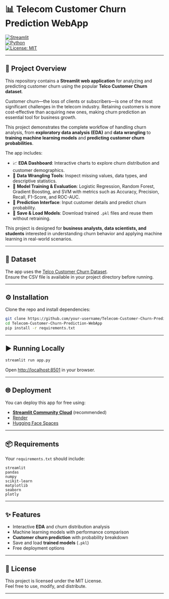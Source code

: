 # 📊 Telecom Customer Churn Prediction WebApp  

[![Streamlit](https://img.shields.io/badge/Made%20with-Streamlit-red?logo=streamlit)](https://streamlit.io/)  
[![Python](https://img.shields.io/badge/Python-3.9+-blue?logo=python)](https://www.python.org/)  
[![License: MIT](https://img.shields.io/badge/License-MIT-green.svg)](LICENSE)  

---

## 📝 Project Overview  

This repository contains a **Streamlit web application** for analyzing and predicting customer churn using the popular **Telco Customer Churn dataset**.  

Customer churn—the loss of clients or subscribers—is one of the most significant challenges in the telecom industry. Retaining customers is more cost-effective than acquiring new ones, making churn prediction an essential tool for business growth.  

This project demonstrates the complete workflow of handling churn analysis, from **exploratory data analysis (EDA)** and **data wrangling** to **training machine learning models** and **predicting customer churn probabilities**.  

The app includes:  
- 📈 **EDA Dashboard**: Interactive charts to explore churn distribution and customer demographics.  
- 🔧 **Data Wrangling Tools**: Inspect missing values, data types, and descriptive statistics.  
- 🤖 **Model Training & Evaluation**: Logistic Regression, Random Forest, Gradient Boosting, and SVM with metrics such as Accuracy, Precision, Recall, F1-Score, and ROC-AUC.  
- 🧮 **Prediction Interface**: Input customer details and predict churn probability.  
- 💾 **Save & Load Models**: Download trained `.pkl` files and reuse them without retraining.  

This project is designed for **business analysts, data scientists, and students** interested in understanding churn behavior and applying machine learning in real-world scenarios.  

---

## 📂 Dataset  

The app uses the [Telco Customer Churn Dataset](https://www.kaggle.com/datasets/blastchar/telco-customer-churn).  
Ensure the CSV file is available in your project directory before running.  

---

## ⚙️ Installation  

Clone the repo and install dependencies:  

```bash
git clone https://github.com/your-username/Telecom-Customer-Churn-Prediction-WebApp.git
cd Telecom-Customer-Churn-Prediction-WebApp
pip install -r requirements.txt
```

---

## ▶️ Running Locally  

```bash
streamlit run app.py
```

Open [http://localhost:8501](http://localhost:8501) in your browser.  

---

## 🌐 Deployment  

You can deploy this app for free using:  
- **[Streamlit Community Cloud](https://share.streamlit.io/)** (recommended)  
- [Render](https://render.com)  
- [Hugging Face Spaces](https://huggingface.co/spaces)  

---

## 📦 Requirements  

Your `requirements.txt` should include:  

```
streamlit
pandas
numpy
scikit-learn
matplotlib
seaborn
plotly
```

---

## ✨ Features  

- Interactive **EDA** and churn distribution analysis  
- Machine learning models with performance comparison  
- **Customer churn prediction** with probability breakdown  
- Save and load **trained models** (`.pkl`)  
- Free deployment options  

---

## 📜 License  

This project is licensed under the MIT License.  
Feel free to use, modify, and distribute.  

---
